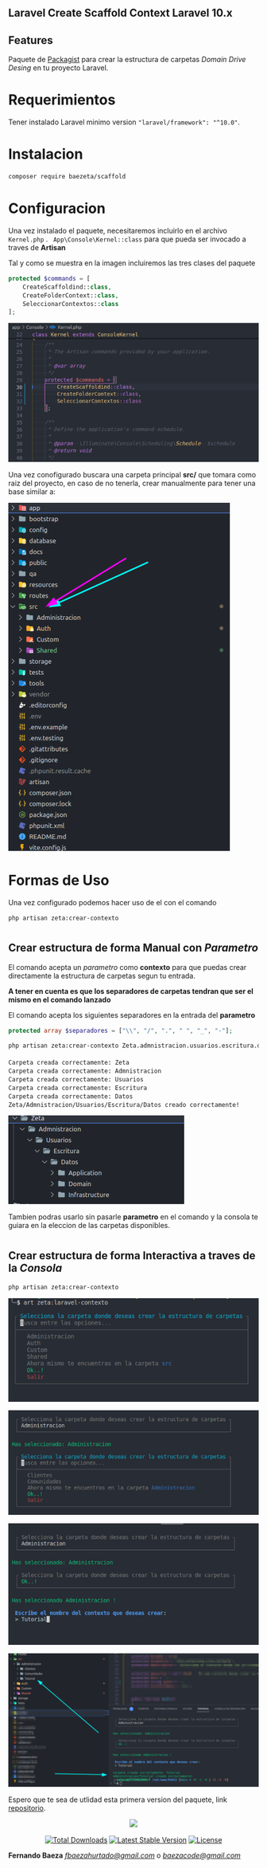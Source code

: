 ## Laravel Create Scaffold Context Laravel 10.x

## Features

Paquete de [Packagist](https://packagist.org/packages/baezeta/scaffold) para crear la estructura de carpetas *Domain Drive Desing* en tu proyecto Laravel.

# Requerimientos
Tener instalado Laravel  minimo version ```"laravel/framework": "^10.0"```.


# Instalacion

```bash
composer require baezeta/scaffold
```

# Configuracion

Una vez instalado el paquete, necesitaremos incluirlo en el archivo ```Kernel.php``` .
``` App\Console\Kernel::class``` para que pueda ser invocado a traves de **Artisan**

Tal y como se muestra en la imagen incluiremos las tres clases del paquete
```php
protected $commands = [
    CreateScaffoldind::class,
    CreateFolderContext::class,
    SeleccionarContextos::class
];
```
![alt text](./documentacion/img/kernel.png)


Una vez conofigurado buscara una carpeta principal **src/** que tomara como raiz del proyecto, en caso de no tenerla, crear manualmente para tener una base similar a:


![alt text](./documentacion/img/skeleton.png)

# Formas de Uso

Una vez configurado podemos hacer uso de el con el comando 
```bash
php artisan zeta:crear-contexto 
```
#
## Crear estructura de forma Manual con *Parametro*
El comando acepta un *parametro* como **contexto** para que puedas crear directamente la estructura de carpetas segun tu entrada.

**A tener en cuenta es que los separadores de carpetas tendran que ser el mismo en el comando lanzado**

El comando acepta los siguientes separadores en la entrada del **parametro**
```php
protected array $separadores = ["\\", "/", ".", " ", "_", "-"];
```

```bash
php artisan zeta:crear-contexto Zeta.admnistracion.usuarios.escritura.datos

Carpeta creada correctamente: Zeta
Carpeta creada correctamente: Admnistracion
Carpeta creada correctamente: Usuarios
Carpeta creada correctamente: Escritura
Carpeta creada correctamente: Datos
Zeta/Admnistracion/Usuarios/Escritura/Datos creado correctamente!
```
![alt text](/documentacion/img/image.png)


Tambien podras usarlo sin pasarle **parametro** en el comando y la consola te guiara en la eleccion de las carpetas disponibles.

#
## Crear estructura de forma Interactiva a traves de la *Consola*

```bash
php artisan zeta:crear-contexto 
```
![alt text](documentacion/img/image-1.png)

![alt text](documentacion/img/image-2.png)

![alt text](documentacion/img/image-4.png)


![alt text](documentacion/img/image-5.png)



Espero que te sea de utlidad esta primera version del paquete, link 
[repositorio](https://github.com/ferbaeza/Laravel-Context-Scaffolding).

<div align="center">
    <a href="https://github.com/ferbaeza/Laravel-Context-Scaffolding">
    <img style="max-height:150px" src="https://encrypted-tbn0.gstatic.com/documentacion/img/images?q=tbn:ANd9GcQP4jFB-CRdUfIHz_otJrxBY-sBc3k9wOqzxkJFzatnZlCtlGCWePgmaGyHYWomad1RMes&usqp=CAU">
    </a>
</div>


<p align="center">
    <a href="https://packagist.org/packages/baezeta/scaffold"><img src="https://img.shields.io/packagist/dt/baezeta/scaffold" alt="Total Downloads"></a>
    <a href="https://packagist.org/packages/baezeta/scaffold"><img src="https://img.shields.io/packagist/v/baezeta/scaffold" alt="Latest Stable Version"></a>
    <a href="https://packagist.org/packages/baezeta/scaffold"><img src="https://img.shields.io/packagist/l/baezeta/scaffold" alt="License"></a>
</p>


**Fernando Baeza**
*fbaezahurtado@gmail.com* o 
*baezacode@gmail.com*